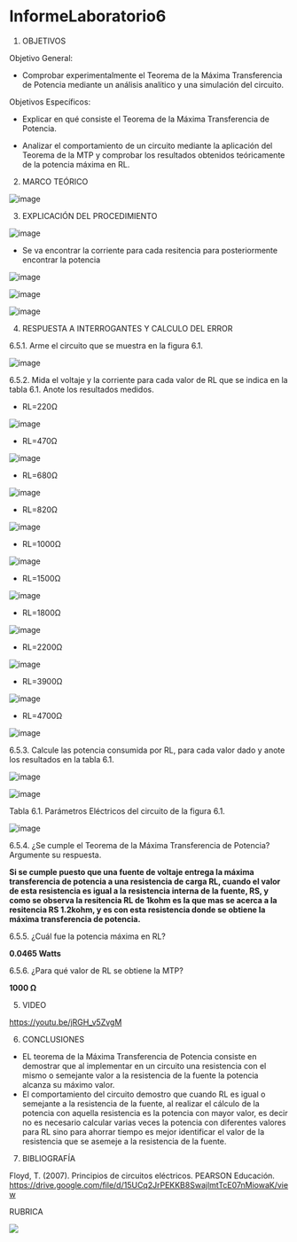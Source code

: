 # InformeLaboratorio6

1. OBJETIVOS

Objetivo General:

* Comprobar experimentalmente el Teorema de la Máxima Transferencia de Potencia mediante un análisis analítico y una simulación del circuito. 

Objetivos Específicos:  

* Explicar en qué consiste el Teorema de la Máxima Transferencia de Potencia.

* Analizar el comportamiento de un circuito mediante la aplicación del Teorema de la MTP y comprobar los resultados obtenidos teóricamente de la potencia máxima en RL.

2. MARCO TEÓRICO 

![image](https://user-images.githubusercontent.com/93733175/149867965-040d0420-d491-4594-8817-e9f57f69fdd0.png)

3. EXPLICACIÓN DEL PROCEDIMIENTO

![image](https://user-images.githubusercontent.com/93734334/149630302-2809eaf2-0e2c-4087-a23f-18eb7b4604e7.png)

* Se va encontrar la corriente para cada resitencia para posteriormente encontrar la potencia

![image](https://user-images.githubusercontent.com/93734334/149630330-2f3ca611-cd8a-4702-a8c6-d31a0256a4e8.png)

![image](https://user-images.githubusercontent.com/93734334/149630357-2c05c4b3-57f5-49eb-ab80-de7f935e86e7.png)

![image](https://user-images.githubusercontent.com/93734334/149630385-ca7bd013-6823-4581-9810-24a31b94bf02.png)

4. RESPUESTA A INTERROGANTES Y CALCULO DEL ERROR

6.5.1. Arme el circuito que se muestra en la figura 6.1.

![image](https://user-images.githubusercontent.com/93734334/149630454-4061bada-fb66-4cf5-a080-07c4b8a8cff8.png)

6.5.2. Mida el voltaje y la corriente para cada valor de RL que se indica en la tabla 6.1. Anote los resultados medidos.

* RL=220Ω

![image](https://user-images.githubusercontent.com/93734334/149630795-fdf574e8-3914-4635-a09d-e7e5d4b17acd.png)

* RL=470Ω

![image](https://user-images.githubusercontent.com/93734334/149630810-bc630d7c-09eb-44ec-b44e-4b9bca7004bc.png)

* RL=680Ω

![image](https://user-images.githubusercontent.com/93734334/149630820-5cf475f4-790e-43f9-b44b-78412db170bf.png)

* RL=820Ω

![image](https://user-images.githubusercontent.com/93734334/149630834-c2468a96-07ac-4523-b39a-6a4f185b6a84.png)

* RL=1000Ω

![image](https://user-images.githubusercontent.com/93734334/149630842-21944bd9-3678-4265-a1c9-4b3d03d6e9e2.png)

* RL=1500Ω

![image](https://user-images.githubusercontent.com/93734334/149630856-10f9d767-72d5-4f6a-be4e-1f361086ab17.png)

* RL=1800Ω

![image](https://user-images.githubusercontent.com/93734334/149630870-bf3993a9-3849-4b34-b0b6-e43c301445be.png)

* RL=2200Ω

![image](https://user-images.githubusercontent.com/93734334/149630883-425716ab-1156-452c-bd01-3c7b97dac493.png)

* RL=3900Ω

![image](https://user-images.githubusercontent.com/93734334/149630896-078a3712-6fad-4121-9b61-7e72ce835350.png)

* RL=4700Ω

![image](https://user-images.githubusercontent.com/93734334/149630911-f3d1cca6-3e1a-452a-83ef-8f3e1e934ee8.png)

6.5.3. Calcule las potencia consumida por RL, para cada valor dado y anote los resultados en la tabla 6.1.

![image](https://user-images.githubusercontent.com/93734334/149631006-bc4ca400-f14c-4c84-90f2-bb018b1a0392.png)

![image](https://user-images.githubusercontent.com/93734334/149631018-7c8bdfad-5064-424c-b685-4bd8fed2f7fb.png)

Tabla 6.1. Parámetros Eléctricos del circuito de la figura 6.1.

![image](https://user-images.githubusercontent.com/93734334/149632971-ae6876f0-ba49-4537-9bd2-b4a60b6d5f28.png)

6.5.4. ¿Se cumple el Teorema de la Máxima Transferencia de Potencia? Argumente su respuesta.

**Si se cumple puesto que una fuente de voltaje entrega la máxima transferencia de potencia a una resistencia de carga RL, cuando el valor de esta resistencia es igual a la resistencia interna de la fuente, RS, y como se observa la resitencia RL de 1kohm es la que mas se acerca a la resitencia RS 1.2kohm, y es con esta resistencia donde se obtiene la máxima transferencia de potencia.**

6.5.5. ¿Cuál fue la potencia máxima en RL? 

**0.0465 Watts**

6.5.6. ¿Para qué valor de RL se obtiene la MTP? 

**1000 Ω**

5. VIDEO

https://youtu.be/jRGH_v5ZvgM

6. CONCLUSIONES

* EL teorema de la Máxima Transferencia de Potencia consiste en demostrar que al implementar en un circuito una resistencia con el mismo o semejante  valor a la resistencia de la fuente la potencia alcanza su máximo valor.
* El comportamiento del circuito demostro que cuando RL es igual o semejante a la resistencia de la fuente, al realizar el cálculo de la potencia con aquella resistencia es la potencia con mayor valor, es decir no es necesario calcular varias veces la potencia con diferentes valores para RL sino para ahorrar tiempo es mejor identificar el valor de la resistencia que se asemeje a la resistencia de la fuente.

7. BIBLIOGRAFÍA

Floyd, T. (2007). Principios de circuitos eléctricos. PEARSON Educación. https://drive.google.com/file/d/15UCq2JrPEKKB8SwajlmtTcE07nMiowaK/view

RUBRICA

![](https://github.com/doalulema/InformeLaboratorio/blob/main/Laboratorio.png)
